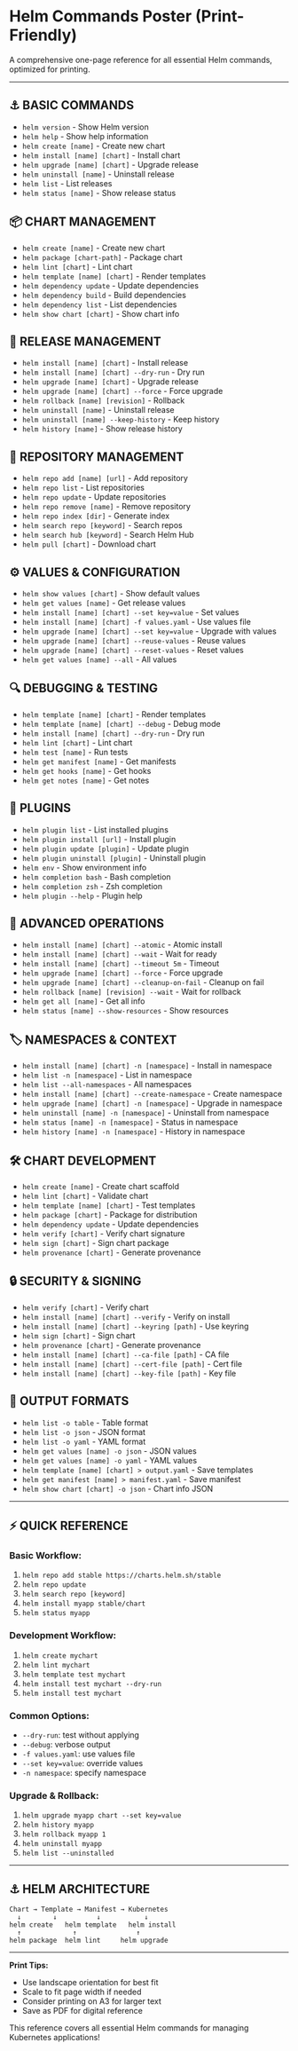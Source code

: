 # Helm Commands Poster (Print-Friendly)

A comprehensive one-page reference for all essential Helm commands, optimized for printing.

---

## ⚓ BASIC COMMANDS
- `helm version` - Show Helm version
- `helm help` - Show help information
- `helm create [name]` - Create new chart
- `helm install [name] [chart]` - Install chart
- `helm upgrade [name] [chart]` - Upgrade release
- `helm uninstall [name]` - Uninstall release
- `helm list` - List releases
- `helm status [name]` - Show release status

## 📦 CHART MANAGEMENT
- `helm create [name]` - Create new chart
- `helm package [chart-path]` - Package chart
- `helm lint [chart]` - Lint chart
- `helm template [name] [chart]` - Render templates
- `helm dependency update` - Update dependencies
- `helm dependency build` - Build dependencies
- `helm dependency list` - List dependencies
- `helm show chart [chart]` - Show chart info

## 🚀 RELEASE MANAGEMENT
- `helm install [name] [chart]` - Install release
- `helm install [name] [chart] --dry-run` - Dry run
- `helm upgrade [name] [chart]` - Upgrade release
- `helm upgrade [name] [chart] --force` - Force upgrade
- `helm rollback [name] [revision]` - Rollback
- `helm uninstall [name]` - Uninstall release
- `helm uninstall [name] --keep-history` - Keep history
- `helm history [name]` - Show release history

## 🏪 REPOSITORY MANAGEMENT
- `helm repo add [name] [url]` - Add repository
- `helm repo list` - List repositories
- `helm repo update` - Update repositories
- `helm repo remove [name]` - Remove repository
- `helm repo index [dir]` - Generate index
- `helm search repo [keyword]` - Search repos
- `helm search hub [keyword]` - Search Helm Hub
- `helm pull [chart]` - Download chart

## ⚙️ VALUES & CONFIGURATION
- `helm show values [chart]` - Show default values
- `helm get values [name]` - Get release values
- `helm install [name] [chart] --set key=value` - Set values
- `helm install [name] [chart] -f values.yaml` - Use values file
- `helm upgrade [name] [chart] --set key=value` - Upgrade with values
- `helm upgrade [name] [chart] --reuse-values` - Reuse values
- `helm upgrade [name] [chart] --reset-values` - Reset values
- `helm get values [name] --all` - All values

## 🔍 DEBUGGING & TESTING
- `helm template [name] [chart]` - Render templates
- `helm template [name] [chart] --debug` - Debug mode
- `helm install [name] [chart] --dry-run` - Dry run
- `helm lint [chart]` - Lint chart
- `helm test [name]` - Run tests
- `helm get manifest [name]` - Get manifests
- `helm get hooks [name]` - Get hooks
- `helm get notes [name]` - Get notes

## 🔌 PLUGINS
- `helm plugin list` - List installed plugins
- `helm plugin install [url]` - Install plugin
- `helm plugin update [plugin]` - Update plugin
- `helm plugin uninstall [plugin]` - Uninstall plugin
- `helm env` - Show environment info
- `helm completion bash` - Bash completion
- `helm completion zsh` - Zsh completion
- `helm plugin --help` - Plugin help

## 🚀 ADVANCED OPERATIONS
- `helm install [name] [chart] --atomic` - Atomic install
- `helm install [name] [chart] --wait` - Wait for ready
- `helm install [name] [chart] --timeout 5m` - Timeout
- `helm upgrade [name] [chart] --force` - Force upgrade
- `helm upgrade [name] [chart] --cleanup-on-fail` - Cleanup on fail
- `helm rollback [name] [revision] --wait` - Wait for rollback
- `helm get all [name]` - Get all info
- `helm status [name] --show-resources` - Show resources

## 🏷️ NAMESPACES & CONTEXT
- `helm install [name] [chart] -n [namespace]` - Install in namespace
- `helm list -n [namespace]` - List in namespace
- `helm list --all-namespaces` - All namespaces
- `helm install [name] [chart] --create-namespace` - Create namespace
- `helm upgrade [name] [chart] -n [namespace]` - Upgrade in namespace
- `helm uninstall [name] -n [namespace]` - Uninstall from namespace
- `helm status [name] -n [namespace]` - Status in namespace
- `helm history [name] -n [namespace]` - History in namespace

## 🛠️ CHART DEVELOPMENT
- `helm create [name]` - Create chart scaffold
- `helm lint [chart]` - Validate chart
- `helm template [name] [chart]` - Test templates
- `helm package [chart]` - Package for distribution
- `helm dependency update` - Update dependencies
- `helm verify [chart]` - Verify chart signature
- `helm sign [chart]` - Sign chart package
- `helm provenance [chart]` - Generate provenance

## 🔒 SECURITY & SIGNING
- `helm verify [chart]` - Verify chart
- `helm install [name] [chart] --verify` - Verify on install
- `helm install [name] [chart] --keyring [path]` - Use keyring
- `helm sign [chart]` - Sign chart
- `helm provenance [chart]` - Generate provenance
- `helm install [name] [chart] --ca-file [path]` - CA file
- `helm install [name] [chart] --cert-file [path]` - Cert file
- `helm install [name] [chart] --key-file [path]` - Key file

## 📄 OUTPUT FORMATS
- `helm list -o table` - Table format
- `helm list -o json` - JSON format
- `helm list -o yaml` - YAML format
- `helm get values [name] -o json` - JSON values
- `helm get values [name] -o yaml` - YAML values
- `helm template [name] [chart] > output.yaml` - Save templates
- `helm get manifest [name] > manifest.yaml` - Save manifest
- `helm show chart [chart] -o json` - Chart info JSON

---

## ⚡ QUICK REFERENCE

### Basic Workflow:
1. `helm repo add stable https://charts.helm.sh/stable`
2. `helm repo update`
3. `helm search repo [keyword]`
4. `helm install myapp stable/chart`
5. `helm status myapp`

### Development Workflow:
1. `helm create mychart`
2. `helm lint mychart`
3. `helm template test mychart`
4. `helm install test mychart --dry-run`
5. `helm install test mychart`

### Common Options:
- `--dry-run`: test without applying
- `--debug`: verbose output
- `-f values.yaml`: use values file
- `--set key=value`: override values
- `-n namespace`: specify namespace

### Upgrade & Rollback:
1. `helm upgrade myapp chart --set key=value`
2. `helm history myapp`
3. `helm rollback myapp 1`
4. `helm uninstall myapp`
5. `helm list --uninstalled`

---

## ⚓ HELM ARCHITECTURE

```
Chart → Template → Manifest → Kubernetes
  ↓        ↓          ↓           ↓
helm create   helm template   helm install
  ↑             ↑               ↑
helm package  helm lint     helm upgrade
```

---

**Print Tips:**
- Use landscape orientation for best fit
- Scale to fit page width if needed
- Consider printing on A3 for larger text
- Save as PDF for digital reference

This reference covers all essential Helm commands for managing Kubernetes applications!
